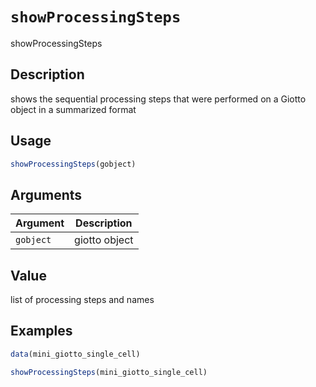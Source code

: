 # `showProcessingSteps`

showProcessingSteps


## Description

shows the sequential processing steps that were performed
 on a Giotto object in a summarized format


## Usage

```r
showProcessingSteps(gobject)
```


## Arguments

Argument      |Description
------------- |----------------
`gobject`     |     giotto object


## Value

list of processing steps and names


## Examples

```r
data(mini_giotto_single_cell)

showProcessingSteps(mini_giotto_single_cell)
```



